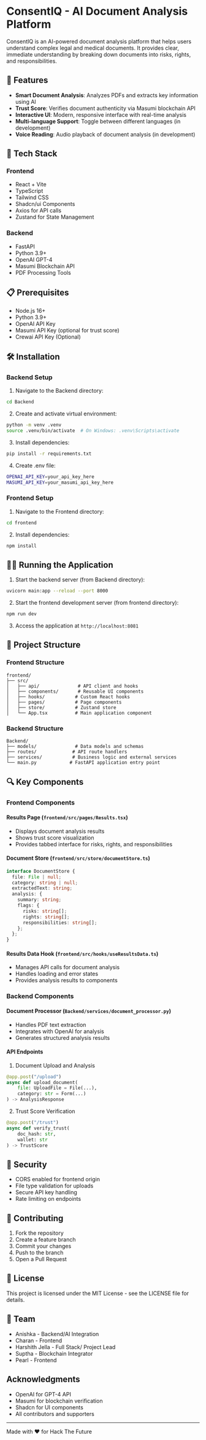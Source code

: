 # ConsentIQ - AI Document Analysis Platform


ConsentIQ is an AI-powered document analysis platform that helps users understand complex legal and medical documents. It provides clear, immediate understanding by breaking down documents into risks, rights, and responsibilities.

## 🌟 Features

- **Smart Document Analysis**: Analyzes PDFs and extracts key information using AI
- **Trust Score**: Verifies document authenticity via Masumi blockchain API
- **Interactive UI**: Modern, responsive interface with real-time analysis
- **Multi-language Support**: Toggle between different languages (in development)
- **Voice Reading**: Audio playback of document analysis (in development)

## 🚀 Tech Stack

### Frontend

- React + Vite
- TypeScript
- Tailwind CSS
- Shadcn/ui Components
- Axios for API calls
- Zustand for State Management

### Backend

- FastAPI
- Python 3.9+
- OpenAI GPT-4
- Masumi Blockchain API
- PDF Processing Tools

## 📋 Prerequisites

- Node.js 16+
- Python 3.9+
- OpenAI API Key
- Masumi API Key (optional for trust score)
- Crewai API Key (Optional)

## 🛠️ Installation

### Backend Setup

1. Navigate to the Backend directory:

```bash
cd Backend
```

2. Create and activate virtual environment:

```bash
python -m venv .venv
source .venv/bin/activate  # On Windows: .venv\Scripts\activate
```

3. Install dependencies:

```bash
pip install -r requirements.txt
```

4. Create .env file:

```bash
OPENAI_API_KEY=your_api_key_here
MASUMI_API_KEY=your_masumi_api_key_here
```

### Frontend Setup

1. Navigate to the Frontend directory:

```bash
cd frontend
```

2. Install dependencies:

```bash
npm install
```

## 🏃‍♂️ Running the Application

1. Start the backend server (from Backend directory):

```bash
uvicorn main:app --reload --port 8000
```

2. Start the frontend development server (from frontend directory):

```bash
npm run dev
```

3. Access the application at `http://localhost:8081`

## 📁 Project Structure

### Frontend Structure

```
frontend/
├── src/
│   ├── api/              # API client and hooks
│   ├── components/       # Reusable UI components
│   ├── hooks/           # Custom React hooks
│   ├── pages/           # Page components
│   ├── store/           # Zustand store
│   └── App.tsx          # Main application component
```

### Backend Structure

```
Backend/
├── models/              # Data models and schemas
├── routes/             # API route handlers
├── services/           # Business logic and external services
└── main.py            # FastAPI application entry point
```

## 🔍 Key Components

### Frontend Components

#### Results Page (`frontend/src/pages/Results.tsx`)

- Displays document analysis results
- Shows trust score visualization
- Provides tabbed interface for risks, rights, and responsibilities

#### Document Store (`frontend/src/store/documentStore.ts`)

```typescript
interface DocumentStore {
  file: File | null;
  category: string | null;
  extractedText: string;
  analysis: {
    summary: string;
    flags: {
      risks: string[];
      rights: string[];
      responsibilities: string[];
    };
  };
}
```

#### Results Data Hook (`frontend/src/hooks/useResultsData.ts`)

- Manages API calls for document analysis
- Handles loading and error states
- Provides analysis results to components

### Backend Components

#### Document Processor (`Backend/services/document_processor.py`)

- Handles PDF text extraction
- Integrates with OpenAI for analysis
- Generates structured analysis results

#### API Endpoints

1. Document Upload and Analysis

```python
@app.post("/upload")
async def upload_document(
    file: UploadFile = File(...),
    category: str = Form(...)
) -> AnalysisResponse
```

2. Trust Score Verification

```python
@app.post("/trust")
async def verify_trust(
    doc_hash: str,
    wallet: str
) -> TrustScore
```

## 🔐 Security

- CORS enabled for frontend origin
- File type validation for uploads
- Secure API key handling
- Rate limiting on endpoints

## 🤝 Contributing

1. Fork the repository
2. Create a feature branch
3. Commit your changes
4. Push to the branch
5. Open a Pull Request

## 📄 License

This project is licensed under the MIT License - see the LICENSE file for details.

## 👥 Team

- Anishka - Backend/AI Integration
- Charan - Frontend
- Harshith Jella - Full Stack/ Project Lead
- Suptha - Blockchain Integrator 
- Pearl - Frontend 

##  Acknowledgments

- OpenAI for GPT-4 API
- Masumi for blockchain verification
- Shadcn for UI components
- All contributors and supporters

---

Made with ❤️ for Hack The Future

